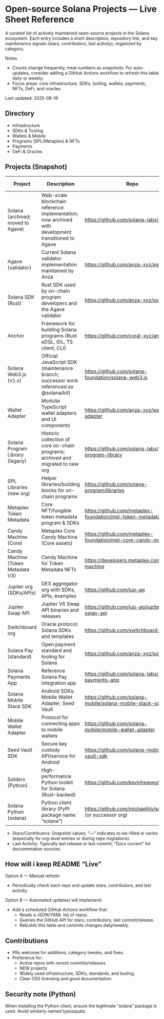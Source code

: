 # Open-source Solana Projects — Live Sheet Reference 

A curated list of actively maintained open-source projects in the Solana ecosystem. Each entry includes a short description, repository link, and key maintenance signals (stars, contributors, last activity), organized by category.

Notes
- Counts change frequently; treat numbers as snapshots. For auto-updates, consider adding a GitHub Actions workflow to refresh this table daily or weekly.
- Focus areas: core infrastructure, SDKs, tooling, wallets, payments, NFTs, DeFi, and oracles.

Last updated: 2025-08-19

## Directory

- Infrastructure
- SDKs & Tooling
- Wallets & Mobile
- Programs (SPL/Metaplex) & NFTs
- Payments
- DeFi & Oracles

## Projects (Snapshot)

| Project | Description | Repo | Stars | Contributors | Last Activity | Category |
|---|---|---|---|---|---|---|
| Solana (archived; moved to Agave) | Web-scale blockchain reference implementation; now archived with development transitioned to Agave | https://github.com/solana-labs/solana | 14.3k | 488 | Archived; last release v1.18.26 (Oct 2024) | Infrastructure |
| Agave (validator) | Current Solana validator implementation maintained by Anza | https://github.com/anza-xyz/agave | — | — | Active | Infrastructure |
| Solana SDK (Rust) | Rust SDK used by on-chain program developers and the Agave validator | https://github.com/anza-xyz/solana-sdk | — | — | Active | SDKs & Tooling |
| Anchor | Framework for building Solana programs (Rust eDSL, IDL, TS client, CLI) | https://github.com/coral-xyz/anchor | 4.5k | — | Active | SDKs & Tooling |
| Solana Web3.js (v1.x) | Official JavaScript SDK (maintenance branch; successor work referenced as @solana/kit) | https://github.com/solana-foundation/solana-web3.js | 2.5k | 136 | v1.98.2 (Apr 24, 2025) | SDKs & Tooling |
| Wallet Adapter | Modular TypeScript wallet adapters and UI components | https://github.com/anza-xyz/wallet-adapter | 1.9k | 122 | Releases (Jun 10, 2025) | Wallets & Mobile |
| Solana Program Library (legacy) | Historic collection of core on-chain programs; archived and migrated to new org | https://github.com/solana-labs/solana-program-library | 4k | 239 | Archived (Mar 11, 2025) | Programs (SPL) |
| SPL Libraries (new org) | Helper libraries/building blocks for on-chain programs | https://github.com/solana-program/libraries | 6 | 21 | Release (Apr 14, 2025) | Programs (SPL) |
| Metaplex Token Metadata | Core NFT/fungible token metadata program & SDKs | https://github.com/metaplex-foundation/mpl-token-metadata | — | — | Active | NFTs & Programs |
| Candy Machine (Core) | Metaplex Core Candy Machine (Core assets) | https://github.com/metaplex-foundation/mpl-core-candy-machine | — | — | Active | NFTs & Minting |
| Candy Machine (Token Metadata V3) | Candy Machine for Token Metadata NFTs | https://developers.metaplex.com/candy-machine | — | — | Docs current | NFTs & Minting |
| Jupiter org (SDKs/APIs) | DEX aggregator org with SDKs, APIs, examples | https://github.com/jup-ag | — | — | Active | DeFi |
| Jupiter Swap API | Jupiter V6 Swap API binaries and releases | https://github.com/jup-ag/jupiter-swap-api | 198 | 2 | v6.0.53 (Jul 17, 2025) | DeFi |
| Switchboard org | Oracle protocol; Solana SDKs and templates | https://github.com/switchboard-xyz | — | — | Active | Oracles |
| Solana Pay (standard) | Open payment standard and tooling for Solana | https://github.com/anza-xyz/solana-pay | — | — | Active | Payments |
| Solana Payments App | Reference Solana Pay integration app | https://github.com/solana-labs/solana-payments-app | — | — | Active | Payments |
| Solana Mobile Stack SDK | Android SDKs: Mobile Wallet Adapter, Seed Vault | https://github.com/solana-mobile/solana-mobile-stack-sdk | — | — | Active | Wallets & Mobile |
| Mobile Wallet Adapter | Protocol for connecting apps to mobile wallets | https://github.com/solana-mobile/mobile-wallet-adapter | — | — | Active | Wallets & Mobile |
| Seed Vault SDK | Secure key custody API/service for Android | https://github.com/solana-mobile/seed-vault-sdk | — | — | Active | Wallets & Mobile |
| Solders (Python) | High-performance Python toolkit for Solana (Rust-backed) | https://github.com/kevinheavey/solders | — | — | Active | SDKs & Tooling |
| Solana Python (solana) | Python client library (PyPI package name: “solana”) | https://github.com/michaelhly/solana-py (or successor org) | — | — | Active | SDKs & Tooling |

- Stars/Contributors: Snapshot values; “—” indicates to-be-filled or varies (especially for org-level entries or during repo migrations).
- Last Activity: Typically last release or last commit; “Docs current” for documentation sources.

## How will i keep README “Live”

Option A — Manual refresh
- Periodically check each repo and update stars, contributors, and last activity.

Option B — Automated updates( will implement) 
- Add a scheduled GitHub Actions workflow that:
  - Reads a JSON/YAML list of repos.
  - Queries the GitHub API for stars, contributors, last commit/release.
  - Rebuilds this table and commits changes daily/weekly.





## Contributions

- PRs welcome for additions, category tweaks, and fixes.
- Preference for:
  - Active repos with recent commits/releases.
  - NEW projects
  - Widely used infrastructure, SDKs, standards, and tooling.
  - Clear OSS licensing and good documentation.

## Security note (Python)

When installing the Python client, ensure the legitimate “solana” package is used. Avoid similarly named typosquats.
